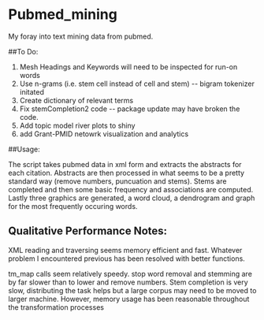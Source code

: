 # Pubmed_mining
My foray into text mining data from pubmed.

##To Do:
1. Mesh Headings and Keywords will need to be inspected for run-on words
2. Use n-grams (i.e. stem cell instead of cell and stem) -- bigram tokenizer initated
3. Create dictionary of relevant terms
4. Fix stemCompletion2 code -- package update may have broken the code.
5. Add topic model river plots to shiny
6. add Grant-PMID netowrk visualization and analytics

##Usage:

The script takes pubmed data in xml form and extracts the abstracts for each citation. Abstracts are then processed in what seems to be a pretty standard way
(remove numbers, puncuation and stems). Stems are completed and then some basic frequency and associations are computed. Lastly three graphics are generated,
a word cloud, a dendrogram and graph for the most frequently occuring words.

## Qualitative Performance Notes:

XML reading and traversing seems memory efficient and fast. Whatever problem I encountered previous has been resolved with better functions. 

tm_map calls seem relatively speedy. stop word removal and stemming are by far slower than to lower and remove numbers.
Stem completion is very slow, distributing the task helps but a large corpus may need to be moved to larger machine. 
However, memory usage has been reasonable throughout the transformation processes
